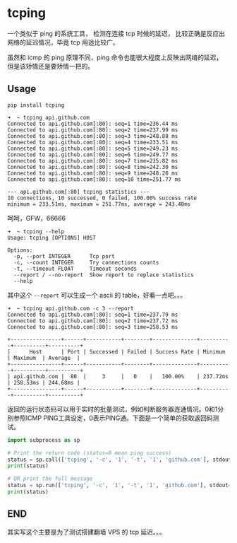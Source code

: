# tcping

一个类似于 ping 的系统工具，
检测在连接 tcp 时候的延迟，
比较正确是反应出网络的延迟情况，毕竟 tcp 用途比较广。

虽然和 icmp 的 ping 原理不同，ping 命令也能很大程度上反映出网络的延迟，
但是该矫情还是要矫情一把的。

## Usage

```
pip install tcping
```

```
➜  ~ tcping api.github.com
Connected to api.github.com[:80]: seq=1 time=236.44 ms
Connected to api.github.com[:80]: seq=2 time=237.99 ms
Connected to api.github.com[:80]: seq=3 time=248.88 ms
Connected to api.github.com[:80]: seq=4 time=233.51 ms
Connected to api.github.com[:80]: seq=5 time=249.23 ms
Connected to api.github.com[:80]: seq=6 time=249.77 ms
Connected to api.github.com[:80]: seq=7 time=235.82 ms
Connected to api.github.com[:80]: seq=8 time=242.30 ms
Connected to api.github.com[:80]: seq=9 time=248.26 ms
Connected to api.github.com[:80]: seq=10 time=251.77 ms

--- api.github.com[:80] tcping statistics ---
10 connections, 10 successed, 0 failed, 100.00% success rate
minimum = 233.51ms, maximum = 251.77ms, average = 243.40ms
```

呵呵，GFW，66666
 
```
➜  ~ tcping --help
Usage: tcping [OPTIONS] HOST

Options:
  -p, --port INTEGER      Tcp port
  -c, --count INTEGER     Try connections counts
  -t, --timeout FLOAT     Timeout seconds
  --report / --no-report  Show report to replace statistics
  --help  
```

其中这个 `--report` 可以生成一个 ascii 的 table，好看一点吧。。。

```
➜  ~ tcping api.github.com -c 3 --report
Connected to api.github.com[:80]: seq=1 time=237.79 ms
Connected to api.github.com[:80]: seq=2 time=237.72 ms
Connected to api.github.com[:80]: seq=3 time=258.53 ms

+----------------+------+-----------+--------+--------------+----------+----------+----------+
|      Host      | Port | Successed | Failed | Success Rate | Minimum  | Maximum  | Average  |
+----------------+------+-----------+--------+--------------+----------+----------+----------+
| api.github.com |  80  |     3     |   0    |   100.00%    | 237.72ms | 258.53ms | 244.68ms |
+----------------+------+-----------+--------+--------------+----------+----------+----------+
```

返回的运行状态码可以用于实时的批量测试，例如判断服务器连通情况。0和1分别参照ICMP PING工具设定，0表示PING通。下面是一个简单的获取返回码测试。

```python
import subprocess as sp

# Print the return code (status=0 mean ping success)
status = sp.call(['tcping', '-c', '1', '-t', '1', 'github.com'], stdout=sp.DEVNULL, stderr=sp.DEVNULL)
print(status)

# OR print the full message
status = sp.run(['tcping', '-c', '1', '-t', '1', 'github.com'], stdout=sp.DEVNULL, stderr=sp.DEVNULL)
print(status)
```

## END 

其实写这个主要是为了测试搭建翻墙 VPS 的 tcp 延迟。。。
